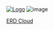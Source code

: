 [![Logo](https://readme-typing-svg.demolab.com?font=Fira+Code&size=42&duration=2424&pause=2000&width=800&height=80&lines=Welcome!+My+Misters's+github)](https://42-mymisters.github.io/)
![image](https://user-images.githubusercontent.com/71107230/220424176-1151fd33-b366-46a1-a2d8-a5b9d7b99c1b.png)


[ERD Cloud](https://www.erdcloud.com/d/2FRdNbjJouBfzWDtE)
